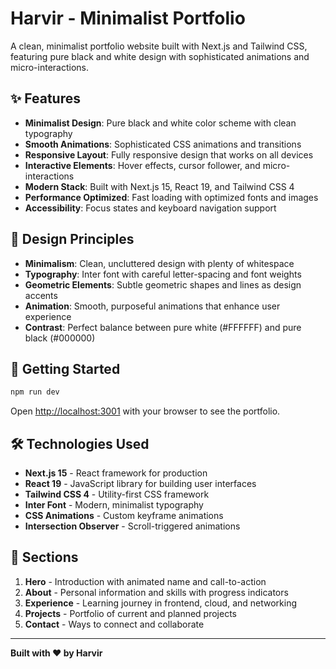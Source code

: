 # Harvir - Minimalist Portfolio

A clean, minimalist portfolio website built with Next.js and Tailwind CSS, featuring pure black and white design with sophisticated animations and micro-interactions.

## ✨ Features

- **Minimalist Design**: Pure black and white color scheme with clean typography
- **Smooth Animations**: Sophisticated CSS animations and transitions
- **Responsive Layout**: Fully responsive design that works on all devices
- **Interactive Elements**: Hover effects, cursor follower, and micro-interactions
- **Modern Stack**: Built with Next.js 15, React 19, and Tailwind CSS 4
- **Performance Optimized**: Fast loading with optimized fonts and images
- **Accessibility**: Focus states and keyboard navigation support

## 🎨 Design Principles

- **Minimalism**: Clean, uncluttered design with plenty of whitespace
- **Typography**: Inter font with careful letter-spacing and font weights
- **Geometric Elements**: Subtle geometric shapes and lines as design accents
- **Animation**: Smooth, purposeful animations that enhance user experience
- **Contrast**: Perfect balance between pure white (#FFFFFF) and pure black (#000000)

## 🚀 Getting Started

```bash
npm run dev
```

Open [http://localhost:3001](http://localhost:3001) with your browser to see the portfolio.

## 🛠️ Technologies Used

- **Next.js 15** - React framework for production
- **React 19** - JavaScript library for building user interfaces
- **Tailwind CSS 4** - Utility-first CSS framework
- **Inter Font** - Modern, minimalist typography
- **CSS Animations** - Custom keyframe animations
- **Intersection Observer** - Scroll-triggered animations

## 📱 Sections

1. **Hero** - Introduction with animated name and call-to-action
2. **About** - Personal information and skills with progress indicators
3. **Experience** - Learning journey in frontend, cloud, and networking
4. **Projects** - Portfolio of current and planned projects
5. **Contact** - Ways to connect and collaborate

---

**Built with ❤️ by Harvir**

